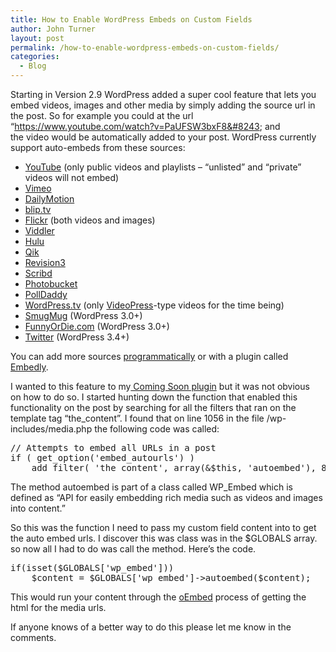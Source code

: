 ```yaml
---
title: How to Enable WordPress Embeds on Custom Fields
author: John Turner
layout: post
permalink: /how-to-enable-wordpress-embeds-on-custom-fields/
categories:
  - Blog
---
```

Starting in Version 2.9 WordPress added a super cool feature that lets you embed videos, images and other media by simply adding the source url in the post. So for example you could at the url &#8220;https://www.youtube.com/watch?v=PaUFSW3bxF8&#8243; and the video would be automatically added to your post. WordPress currently support auto-embeds from these sources:

  * [YouTube][1] (only public videos and playlists &#8211; &#8220;unlisted&#8221; and &#8220;private&#8221; videos will not embed)
  * [Vimeo][2]
  * [DailyMotion][3]
  * [blip.tv][4]
  * [Flickr][5] (both videos and images)
  * [Viddler][6]
  * [Hulu][7]
  * [Qik][8]
  * [Revision3][9]
  * [Scribd][10]
  * [Photobucket][11]
  * [PollDaddy][12]
  * [WordPress.tv][13] (only [VideoPress][14]-type videos for the time being)
  * [SmugMug][15] (WordPress 3.0+)
  * [FunnyOrDie.com][16] (WordPress 3.0+)
  * [Twitter][17] (WordPress 3.4+)

<!--more-->


You can add more sources <a href="http://codex.wordpress.org/Embeds#How_Can_I_Add_Support_For_More_Websites.3F" target="_blank">programmatically</a> or with a plugin called <a href="http://wordpress.org/extend/plugins/embedly/" target="_blank">Embedly</a>.

I wanted to this feature to my[ Coming Soon plugin][18] but it was not obvious on how to do so. I started hunting down the function that enabled this functionality on the post by searching for all the filters that ran on the template tag &#8220;the_content&#8221;. I found that on line 1056 in the file /wp-includes/media.php the following code was called:

<pre class="prettyprint">// Attempts to embed all URLs in a post
if ( get_option('embed_autourls') )
    add_filter( 'the_content', array(&#038;$this, 'autoembed'), 8 );</pre>

The method autoembed is part of a class called WP_Embed which is defined as &#8220;API for easily embedding rich media such as videos and images into content.&#8221;

So this was the function I need to pass my custom field content into to get the auto embed urls. I discover this was class was in the $GLOBALS array. so now all I had to do was call the method. Here&#8217;s the code.

<pre class="prettyprint">if(isset($GLOBALS['wp_embed']))
    $content = $GLOBALS['wp_embed']->autoembed($content);</pre>

This would run your content through the <a href="http://oembed.com/" target="_blank">oEmbed</a> process of getting the html for the media urls.

If anyone knows of a better way to do this please let me know in the comments.

 [1]: http://www.youtube.com/ "http://www.youtube.com/"
 [2]: http://vimeo.com/ "http://vimeo.com/"
 [3]: http://www.dailymotion.com/ "http://www.dailymotion.com/"
 [4]: http://blip.tv/ "http://blip.tv/"
 [5]: http://www.flickr.com/ "http://www.flickr.com/"
 [6]: http://www.viddler.com/ "http://www.viddler.com/"
 [7]: http://www.hulu.com/ "http://www.hulu.com/"
 [8]: http://qik.com/ "http://qik.com/"
 [9]: http://revision3.com/ "http://revision3.com/"
 [10]: http://www.scribd.com/ "http://www.scribd.com/"
 [11]: http://photobucket.com/ "http://photobucket.com/"
 [12]: http://www.polldaddy.com/ "http://www.polldaddy.com/"
 [13]: http://wordpress.tv/ "http://wordpress.tv/"
 [14]: http://videopress.com/ "http://videopress.com/"
 [15]: http://www.smugmug.com/ "http://www.smugmug.com/"
 [16]: http://www.funnyordie.com/ "http://www.funnyordie.com/"
 [17]: http://twitter.com/ "http://twitter.com"
 [18]: /features/ "Coming Soon Pro Features"
